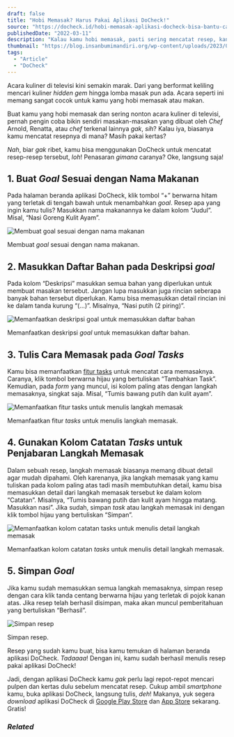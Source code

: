 ```yaml
---
draft: false
title: "Hobi Memasak? Harus Pakai Aplikasi DoCheck!"
source: "https://docheck.id/hobi-memasak-aplikasi-docheck-bisa-bantu-catat-resep/"
publishedDate: "2022-03-11"
description: "Kalau kamu hobi memasak, pasti sering mencatat resep, kan? Kamu mencatatnya di mana? Biar gak repot, mending pakai DoCheck. Begini caranya!"
thumbnail: "https://blog.insanbumimandiri.org/wp-content/uploads/2023/07/kurban-somalia.jpg"
tags:
  - "Article"
  - "DoCheck"
---
```


Acara kuliner di televisi kini semakin marak. Dari yang berformat keliling mencari kuliner _hidden gem_ hingga lomba masak pun ada. Acara seperti ini memang sangat cocok untuk kamu yang hobi memasak atau makan.

Buat kamu yang hobi memasak dan sering nonton acara kuliner di televisi, pernah pengin coba bikin sendiri masakan-masakan yang dibuat oleh _Chef_ Arnold, Renatta, atau _chef_ terkenal lainnya _gak_, _sih_? Kalau iya, biasanya kamu mencatat resepnya di mana? Masih pakai kertas?

_Nah_, biar _gak_ ribet, kamu bisa menggunakan DoCheck untuk mencatat resep-resep tersebut, _loh_! Penasaran _gimana_ caranya? Oke, langsung saja!

## 1\. Buat _Goal_ Sesuai dengan Nama Makanan

Pada halaman beranda aplikasi DoCheck, klik tombol “+” berwarna hitam yang terletak di tengah bawah untuk menambahkan _goal_. Resep apa yang ingin kamu tulis? Masukkan nama makanannya ke dalam kolom “Judul”. Misal, “Nasi Goreng Kulit Ayam”.

![Membuat goal sesuai dengan nama makanan](https://docheck.id/wp-content/uploads/2022/03/Hobi-Masak-1-1024x576.png)

Membuat _goal_ sesuai dengan nama makanan.

## 2\. Masukkan Daftar Bahan pada Deskripsi _goal_

Pada kolom “Deskripsi” masukkan semua bahan yang diperlukan untuk membuat masakan tersebut. Jangan lupa masukkan juga rincian seberapa banyak bahan tersebut diperlukan. Kamu bisa memasukkan detail rincian ini ke dalam tanda kurung “(…)”. Misalnya, “Nasi putih (2 piring)”.

![Memanfaatkan deskripsi goal untuk memasukkan daftar bahan](https://docheck.id/wp-content/uploads/2022/03/Hobi-Masak-2-300x240.png)

Memanfaatkan deskripsi _goal_ untuk memasukkan daftar bahan.

## 3\. Tulis Cara Memasak pada _Goal Tasks_

Kamu bisa memanfaatkan [fitur tasks](https://docheck.id/aplikasi-docheck-makin-produktif-dengan-fitur-task/) untuk mencatat cara memasaknya. Caranya, klik tombol berwarna hijau yang bertuliskan “Tambahkan Task”. Kemudian, pada _form_ yang muncul, isi kolom paling atas dengan langkah memasaknya, singkat saja. Misal, “Tumis bawang putih dan kulit ayam”.

![Memanfaatkan fitur tasks untuk menulis langkah memasak](https://docheck.id/wp-content/uploads/2022/03/Hobi-Masak-3-1024x576.png)

Memanfaatkan fitur _tasks_ untuk menulis langkah memasak.

## 4\. Gunakan Kolom Catatan _Tasks_ untuk Penjabaran Langkah Memasak

Dalam sebuah resep, langkah memasak biasanya memang dibuat detail agar mudah dipahami. Oleh karenanya, jika langkah memasak yang kamu tuliskan pada kolom paling atas tadi masih membutuhkan detail, kamu bisa memasukkan detail dari langkah memasak tersebut ke dalam kolom “Catatan”. Misalnya, “Tumis bawang putih dan kulit ayam hingga matang. Masukkan nasi”. Jika sudah, simpan _task_ atau langkah memasak ini dengan klik tombol hijau yang bertuliskan “Simpan”.

![Memanfaatkan kolom catatan tasks untuk menulis detail langkah memasak](https://docheck.id/wp-content/uploads/2022/03/Hobi-Masak-4-1024x576.png)

Memanfaatkan kolom catatan _tasks_ untuk menulis detail langkah memasak.

## 5\. Simpan _Goal_

Jika kamu sudah memasukkan semua langkah memasaknya, simpan resep dengan cara klik tanda centang berwarna hijau yang terletak di pojok kanan atas. Jika resep telah berhasil disimpan, maka akan muncul pemberitahuan yang bertuliskan “Berhasil”.

![Simpan resep](https://docheck.id/wp-content/uploads/2022/03/Hobi-Masak-5-1024x576.png)

Simpan resep.

Resep yang sudah kamu buat, bisa kamu temukan di halaman beranda aplikasi DoCheck. _Tadaaaa_! Dengan ini, kamu sudah berhasil menulis resep pakai aplikasi DoCheck!

Jadi, dengan aplikasi DoCheck kamu _gak_ perlu lagi repot-repot mencari pulpen dan kertas dulu sebelum mencatat resep. Cukup ambil _smartphone_ kamu, buka aplikasi DoCheck, langsung tulis, _deh_! Makanya, yuk segera _download_ aplikasi DoCheck di [Google Play Store](https://play.google.com/store/apps/details?id=com.docheck.docheck) dan [App Store](https://apps.apple.com/id/app/docheck-to-do-list-app/id1603424606?l=id) sekarang. Gratis!

### _Related_
